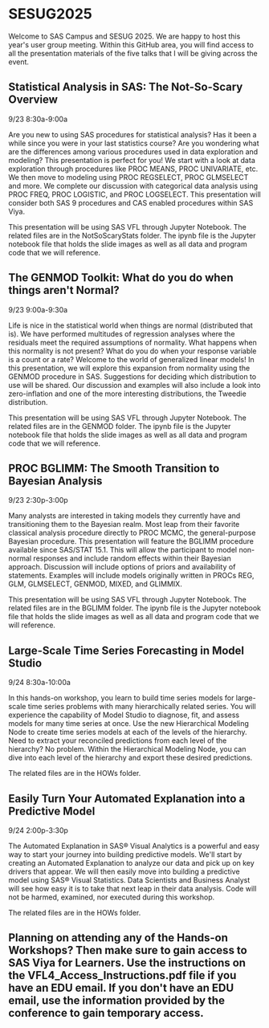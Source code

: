 # SESUG2025
Welcome to SAS Campus and SESUG 2025. We are happy to host this year's user group meeting. Within this GitHub area, you will find access to all the presentation materials of the five talks that I will be giving across the event.

## Statistical Analysis in SAS: The Not-So-Scary Overview
9/23  8:30a-9:00a

Are you new to using SAS procedures for statistical analysis? Has it been a while since you were in your last statistics course? Are you wondering what are the differences among various procedures used in data exploration and modeling? This presentation is perfect for you! We start with a look at data exploration through procedures like PROC MEANS, PROC UNIVARIATE, etc. We then move to modeling using PROC REGSELECT, PROC GLMSELECT and more. We complete our discussion with categorical data analysis using PROC FREQ, PROC LOGISTIC, and PROC LOGSELECT. This presentation will consider both SAS 9 procedures and CAS enabled procedures within SAS Viya.

This presentation will be using SAS VFL through Jupyter Notebook. The related files are in the NotSoScaryStats folder. The ipynb file is the Jupyter notebook file that holds the slide images as well as all data and program code that we will reference.

## The GENMOD Toolkit: What do you do when things aren't Normal?
9/23   9:00a-9:30a

Life is nice in the statistical world when things are normal (distributed that is). We have performed multitudes of regression analyses where the residuals meet the required assumptions of normality. What happens when this normality is not present? What do you do when your response variable is a count or a rate? Welcome to the world of generalized linear models! In this presentation, we will explore this expansion from normality using the GENMOD procedure in SAS. Suggestions for deciding which distribution to use will be shared. Our discussion and examples will also include a look into zero-inflation and one of the more interesting distributions, the Tweedie distribution.

This presentation will be using SAS VFL through Jupyter Notebook. The related files are in the GENMOD folder. The ipynb file is the Jupyter notebook file that holds the slide images as well as all data and program code that we will reference.

## PROC BGLIMM: The Smooth Transition to Bayesian Analysis
9/23   2:30p-3:00p

Many analysts are interested in taking models they currently have and transitioning them to the Bayesian realm. Most leap from their favorite classical analysis procedure directly to PROC MCMC, the general-purpose Bayesian procedure. This presentation will feature the BGLIMM procedure available since SAS/STAT 15.1. This will allow the participant to model non-normal responses and include random effects within their Bayesian approach. Discussion will include options of priors and availability of statements. Examples will include models originally written in PROCs REG, GLM, GLMSELECT, GENMOD, MIXED, and GLIMMIX.

This presentation will be using SAS VFL through Jupyter Notebook. The related files are in the BGLIMM folder. The ipynb file is the Jupyter notebook file that holds the slide images as well as all data and program code that we will reference.

## Large-Scale Time Series Forecasting in Model Studio
9/24  8:30a-10:00a

In this hands-on workshop, you learn to build time series models for large-scale time series problems with many hierarchically related series. You will experience the capability of Model Studio to diagnose, fit, and assess models for many time series at once. Use the new Hierarchical Modeling Node to create time series models at each of the levels of the hierarchy. Need to extract your reconciled predictions from each level of the hierarchy? No problem. Within the Hierarchical Modeling Node, you can dive into each level of the hierarchy and export these desired predictions.  

The related files are in the HOWs folder.

## Easily Turn Your Automated Explanation into a Predictive Model
9/24  2:00p-3:30p

The Automated Explanation in SAS® Visual Analytics is a powerful and easy way to start your journey into building predictive models. We'll start by creating an Automated Explanation to analyze our data and pick up on key drivers that appear. We will then easily move into building a predictive model using SAS® Visual Statistics. Data Scientists and Business Analyst will see how easy it is to take that next leap in their data analysis. Code will not be harmed, examined, nor executed during this workshop.

The related files are in the HOWs folder.

## Planning on attending any of the Hands-on Workshops? Then make sure to gain access to SAS Viya for Learners. Use the instructions on the VFL4_Access_Instructions.pdf file if you have an EDU email. If you don't have an EDU email, use the information provided by the conference to gain temporary access.
